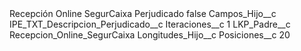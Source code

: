 <?xml version="1.0" encoding="UTF-8"?>
<CustomMetadata xmlns="http://soap.sforce.com/2006/04/metadata" xmlns:xsi="http://www.w3.org/2001/XMLSchema-instance" xmlns:xsd="http://www.w3.org/2001/XMLSchema">
    <label>Recepción Online SegurCaixa Perjudicado</label>
    <protected>false</protected>
    <values>
        <field>Campos_Hijo__c</field>
        <value xsi:type="xsd:string">IPE_TXT_Descripcion_Perjudicado__c</value>
    </values>
    <values>
        <field>Iteraciones__c</field>
        <value xsi:type="xsd:string">1</value>
    </values>
    <values>
        <field>LKP_Padre__c</field>
        <value xsi:type="xsd:string">Recepcion_Online_SegurCaixa</value>
    </values>
    <values>
        <field>Longitudes_Hijo__c</field>
        <value xsi:nil="true"/>
    </values>
    <values>
        <field>Posiciones__c</field>
        <value xsi:type="xsd:string">20</value>
    </values>
</CustomMetadata>
